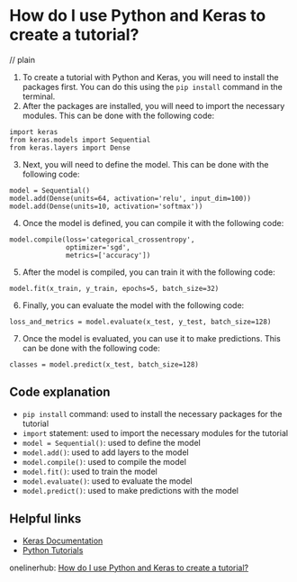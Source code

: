 # How do I use Python and Keras to create a tutorial?
// plain

1. To create a tutorial with Python and Keras, you will need to install the packages first. You can do this using the `pip install` command in the terminal.
2. After the packages are installed, you will need to import the necessary modules. This can be done with the following code:
```
import keras
from keras.models import Sequential
from keras.layers import Dense
```
3. Next, you will need to define the model. This can be done with the following code:
```
model = Sequential()
model.add(Dense(units=64, activation='relu', input_dim=100))
model.add(Dense(units=10, activation='softmax'))
```
4. Once the model is defined, you can compile it with the following code:
```
model.compile(loss='categorical_crossentropy',
              optimizer='sgd',
              metrics=['accuracy'])
```
5. After the model is compiled, you can train it with the following code:
```
model.fit(x_train, y_train, epochs=5, batch_size=32)
```
6. Finally, you can evaluate the model with the following code:
```
loss_and_metrics = model.evaluate(x_test, y_test, batch_size=128)
```
7. Once the model is evaluated, you can use it to make predictions. This can be done with the following code:
```
classes = model.predict(x_test, batch_size=128)
```

## Code explanation


- `pip install` command: used to install the necessary packages for the tutorial
- `import` statement: used to import the necessary modules for the tutorial
- `model = Sequential()`: used to define the model
- `model.add()`: used to add layers to the model
- `model.compile()`: used to compile the model
- `model.fit()`: used to train the model
- `model.evaluate()`: used to evaluate the model
- `model.predict()`: used to make predictions with the model

## Helpful links

- [Keras Documentation](https://keras.io/guides/)
- [Python Tutorials](https://www.tutorialspoint.com/python/index.htm)

onelinerhub: [How do I use Python and Keras to create a tutorial?](https://onelinerhub.com/python-keras/how-do-i-use-python-and-keras-to-create-a-tutorial)